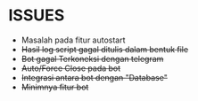 # ISSUES #

- Masalah pada fitur autostart
- <s>Hasil log script gagal ditulis dalam bentuk file</s>
- <s>Bot gagal Terkoneksi dengan telegram</s>
- <s>Auto/Force Close pada bot</s>
- <s>Integrasi antara bot dengan "Database"</s>
- <s>Minimnya fitur bot</s>